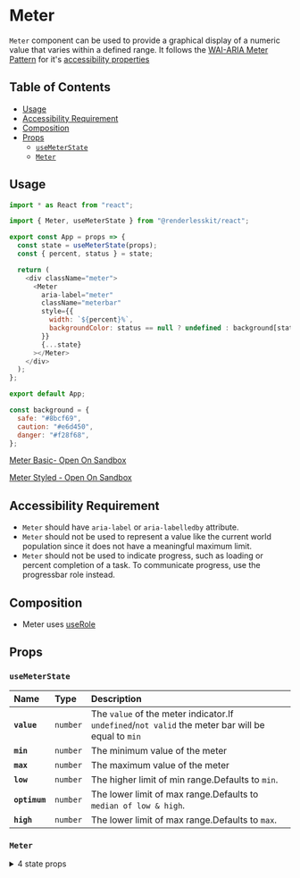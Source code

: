 # Meter

`Meter` component can be used to provide a graphical display of a numeric value
that varies within a defined range. It follows the
[WAI-ARIA Meter Pattern](https://w3c.github.io/aria-practices/#meter) for it's
[accessibility properties](https://w3c.github.io/aria-practices/#wai-aria-roles-states-and-properties-15)

## Table of Contents

- [Usage](#usage)
- [Accessibility Requirement](#accessibility-requirement)
- [Composition](#composition)
- [Props](#props)
  - [`useMeterState`](#usemeterstate)
  - [`Meter`](#meter)

## Usage

```js
import * as React from "react";

import { Meter, useMeterState } from "@renderlesskit/react";

export const App = props => {
  const state = useMeterState(props);
  const { percent, status } = state;

  return (
    <div className="meter">
      <Meter
        aria-label="meter"
        className="meterbar"
        style={{
          width: `${percent}%`,
          backgroundColor: status == null ? undefined : background[status],
        }}
        {...state}
      ></Meter>
    </div>
  );
};

export default App;

const background = {
  safe: "#8bcf69",
  caution: "#e6d450",
  danger: "#f28f68",
};
```

[Meter Basic- Open On Sandbox](https://codesandbox.io/s/49dsv)

[Meter Styled - Open On Sandbox](https://codesandbox.io/s/6b6s7)

## Accessibility Requirement

- `Meter` should have `aria-label` or `aria-labelledby` attribute.
- `Meter` should not be used to represent a value like the current world
  population since it does not have a meaningful maximum limit.
- `Meter` should not be used to indicate progress, such as loading or percent
  completion of a task. To communicate progress, use the progressbar role
  instead.

## Composition

- Meter uses [useRole](https://reakit.io/docs/role)

## Props

### `useMeterState`

| Name          | Type                | Description                                                                                        |
| :------------ | :------------------ | :------------------------------------------------------------------------------------------------- |
| **`value`**   | <code>number</code> | The `value` of the meter indicator.If `undefined`/`not valid` the meter bar will be equal to `min` |
| **`min`**     | <code>number</code> | The minimum value of the meter                                                                     |
| **`max`**     | <code>number</code> | The maximum value of the meter                                                                     |
| **`low`**     | <code>number</code> | The higher limit of min range.Defaults to `min`.                                                   |
| **`optimum`** | <code>number</code> | The lower limit of max range.Defaults to `median of low & high`.                                   |
| **`high`**    | <code>number</code> | The lower limit of max range.Defaults to `max`.                                                    |

### `Meter`

<details><summary>4 state props</summary>
> These props are returned by the state hook. You can spread them into this component (`{...state}`) or pass them separately. You can also provide these props from your own state logic.

| Name          | Type                | Description                                                                                        |
| :------------ | :------------------ | :------------------------------------------------------------------------------------------------- |
| **`value`**   | <code>number</code> | The `value` of the meter indicator.If `undefined`/`not valid` the meter bar will be equal to `min` |
| **`min`**     | <code>number</code> | The minimum value of the meter                                                                     |
| **`max`**     | <code>number</code> | The maximum value of the meter                                                                     |
| **`percent`** | <code>number</code> | Percentage of the value progressed with respect to min & max                                       |

</details>
